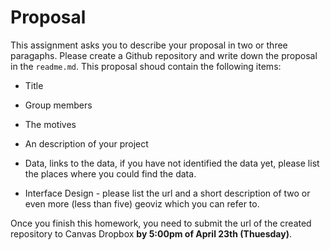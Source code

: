 # Proposal

This assignment asks you to describe your proposal in two or three paragaphs. Please create a Github repository and write down the proposal in the `readme.md`. This proposal shoud contain the following items:

- Title

- Group members

- The motives

- An description of your project

- Data, links to the data, if you have not identified the data yet, please list the places where you could find the data.

- Interface Design - please list the url and a short description of two or even more (less than five) geoviz which you can refer to.

Once you finish this homework, you need to submit the url of the created repository to Canvas Dropbox **by 5:00pm of April 23th (Thuesday)**.
